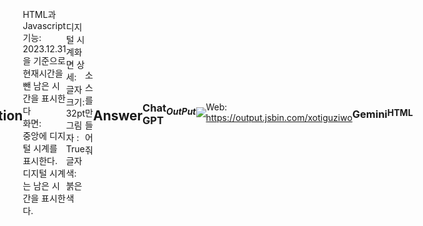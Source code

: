 
## Question 

HTML과 Javascript  
기능:  
2023.12.31을 기준으로 현재시간을 뺀 남은 시간을 표시한다  
화면:  
중앙에 디지털 시계를 표시한다.  
디지털 시계는 남은 시간을 표시한다.

디지털 시계화면 상세:  
글자크기: 32pt  
그림자 : True  
글자색: 붉은색

소스를 만들어줘

## Answer 

### Chat GPT

```
<!DOCTYPE html>
<html lang="en">
<head>
    <meta charset="UTF-8">
    <meta name="viewport" content="width=device-width, initial-scale=1.0">
    <title>디지털 시계</title>
    <style>
        body {
            display: flex;
            justify-content: center;
            align-items: center;
            height: 100vh;
            margin: 0;
        }

        #digitalClock {
            font-size: 32pt;
            color: red;
            text-shadow: 2px 2px 4px #000;
        }
    </style>
</head>
<body>

<div id="digitalClock"></div>

<script>
    function updateDigitalClock() {
        // 현재 날짜 및 시간 가져오기
        var currentDate = new Date();
        
        // 목표 날짜 및 시간 설정 (2023년 12월 31일)
        var targetDate = new Date('2023-12-31T00:00:00');

        // 남은 시간 계산
        var remainingTime = targetDate - currentDate;

        // 시, 분, 초 계산
        var hours = Math.floor(remainingTime / (1000 * 60 * 60));
        var minutes = Math.floor((remainingTime % (1000 * 60 * 60)) / (1000 * 60));
        var seconds = Math.floor((remainingTime % (1000 * 60)) / 1000);

        // 남은 시간을 디지털 시계에 표시
        var digitalClockElement = document.getElementById('digitalClock');
        digitalClockElement.textContent = `${hours}시간 ${minutes}분 ${seconds}초`;

        // 1초마다 업데이트
        setTimeout(updateDigitalClock, 1000);
    }

    // 초기 호출
    updateDigitalClock();
</script>

</body>
</html>

```
##### OutPut

![](ChatGPTOut.png)

Web: https://output.jsbin.com/xotiguziwo




### Gemini

#### HTML
```
<!DOCTYPE html>
<html lang="ko">
<head>
  <meta charset="UTF-8">
  <meta name="viewport" content="width=device-width, initial-scale=1.0">
  <title>2023년 12월 31일까지 남은 시간</title>
  <style>
    body {
      font-family: sans-serif;
      text-align: center;
    }
    #clock {
      font-size: 32pt;
      text-shadow: 2px 2px 2px rgba(0, 0, 0, 0.5);
      color: red;
    }
  </style>
</head>
<body>
  <div id="clock"></div>
  <script src="script.js"></script>
</body>
</html>

```


<html lang="en">
<head>
    <meta charset="UTF-8">
    <meta name="viewport" content="width=device-width, initial-scale=1.0">
    <title>디지털 시계</title>
    <style>
        body {
            display: flex;
            justify-content: center;
            align-items: center;
            height: 100vh;
            margin: 0;
        }

        #digitalClock {
            font-size: 32pt;
            color: red;
            text-shadow: 2px 2px 4px #000;
        }
    </style>
</head>
<body>

<div id="digitalClock"></div>

<script>
    function updateDigitalClock() {
        // 현재 날짜 및 시간 가져오기
        var currentDate = new Date();
        
        // 목표 날짜 및 시간 설정 (2023년 12월 31일)
        var targetDate = new Date('2023-12-31T00:00:00');

        // 남은 시간 계산
        var remainingTime = targetDate - currentDate;

        // 시, 분, 초 계산
        var hours = Math.floor(remainingTime / (1000 * 60 * 60));
        var minutes = Math.floor((remainingTime % (1000 * 60 * 60)) / (1000 * 60));
        var seconds = Math.floor((remainingTime % (1000 * 60)) / 1000);

        // 남은 시간을 디지털 시계에 표시
        var digitalClockElement = document.getElementById('digitalClock');
        digitalClockElement.textContent = `${hours}시간 ${minutes}분 ${seconds}초`;

        // 1초마다 업데이트
        setTimeout(updateDigitalClock, 1000);
    }

    // 초기 호출
    updateDigitalClock();
</script>

</body>
</html>
#### Javascript

```
const targetDate = new Date(2023, 11, 31, 23, 59, 59); // 2023년 12월 31일 23시 59분 59초
const clockElement = document.getElementById("clock");

function updateClock() {
  const now = new Date();
  const diff = targetDate - now;

  const days = Math.floor(diff / (1000 * 60 * 60 * 24));
  const hours = Math.floor((diff % (1000 * 60 * 60 * 24)) / (1000 * 60 * 60));
  const minutes = Math.floor((diff % (1000 * 60 * 60)) / (1000 * 60));
  const seconds = Math.floor((diff % (1000 * 60)) / 1000);

  clockElement.textContent = `${days}일 ${hours}시간 ${minutes}분 ${seconds}초 남았습니다.`;

  // 1초마다 updateClock 함수 실행
  setTimeout(updateClock, 1000);
}

updateClock();

```


<html lang="en">
<head>
    <meta charset="UTF-8">
    <meta name="viewport" content="width=device-width, initial-scale=1.0">
    <title>디지털 시계</title>
    <style>
        body {
            display: flex;
            justify-content: center;
            align-items: center;
            height: 100vh;
            margin: 0;
        }

        #digitalClock {
            font-size: 32pt;
            color: red;
            text-shadow: 2px 2px 4px #000;
        }
    </style>
</head>
<body>

<div id="digitalClock"></div>

<script>
    function updateDigitalClock() {
        // 현재 날짜 및 시간 가져오기
        var currentDate = new Date();
        
        // 목표 날짜 및 시간 설정 (2023년 12월 31일)
        var targetDate = new Date('2023-12-31T00:00:00');

        // 남은 시간 계산
        var remainingTime = targetDate - currentDate;

        // 시, 분, 초 계산
        var hours = Math.floor(remainingTime / (1000 * 60 * 60));
        var minutes = Math.floor((remainingTime % (1000 * 60 * 60)) / (1000 * 60));
        var seconds = Math.floor((remainingTime % (1000 * 60)) / 1000);

        // 남은 시간을 디지털 시계에 표시
        var digitalClockElement = document.getElementById('digitalClock');
        digitalClockElement.textContent = `${hours}시간 ${minutes}분 ${seconds}초`;

        // 1초마다 업데이트
        setTimeout(updateDigitalClock, 1000);
    }

    // 초기 호출
    updateDigitalClock();
</script>

</body>
</html>
##### OutPut
![](GeminiOut.png)

Web: https://output.jsbin.com/mihomaxema/1












